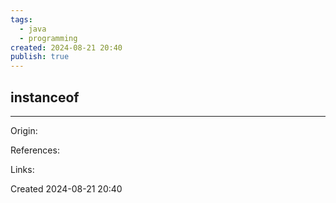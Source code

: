 ```yaml
---
tags:
  - java
  - programming
created: 2024-08-21 20:40
publish: true
---
```

## instanceof

---
Origin: 

References: 

Links: 

Created 2024-08-21 20:40